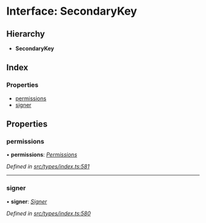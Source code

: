 # Interface: SecondaryKey

## Hierarchy

* **SecondaryKey**

## Index

### Properties

* [permissions](secondarykey.md#permissions)
* [signer](secondarykey.md#signer)

## Properties

###  permissions

• **permissions**: *[Permissions](permissions.md)*

*Defined in [src/types/index.ts:581](https://github.com/PolymathNetwork/polymesh-sdk/blob/1221e467/src/types/index.ts#L581)*

___

###  signer

• **signer**: *[Signer](../globals.md#signer)*

*Defined in [src/types/index.ts:580](https://github.com/PolymathNetwork/polymesh-sdk/blob/1221e467/src/types/index.ts#L580)*
